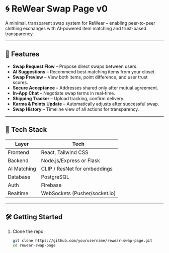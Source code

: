 # 🌀 ReWear Swap Page v0

A minimal, transparent swap system for ReWear – enabling peer-to-peer clothing exchanges with AI-powered item matching and trust-based transparency.

---

## 🚀 Features

- **Swap Request Flow** – Propose direct swaps between users.
- **AI Suggestions** – Recommend best matching items from your closet.
- **Swap Preview** – View both items, point difference, and user trust scores.
- **Secure Acceptance** – Addresses shared only after mutual agreement.
- **In-App Chat** – Negotiate swap terms in real-time.
- **Shipping Tracker** – Upload tracking, confirm delivery.
- **Karma & Points Update** – Automatically adjusts after successful swap.
- **Swap History** – Timeline view of all actions for transparency.

---

## 🧩 Tech Stack

| Layer       | Tech                         |
|-------------|------------------------------|
| Frontend    | React, Tailwind CSS          |
| Backend     | Node.js/Express or Flask     |
| AI Matching | CLIP / ResNet for embeddings |
| Database    | PostgreSQL                   |
| Auth        |  Firebase                    |
| Realtime    | WebSockets (Pusher/socket.io)|

---

## 🛠️ Getting Started

1. Clone the repo:
   ```bash
   git clone https://github.com/yourusername/rewear-swap-page.git
   cd rewear-swap-page
